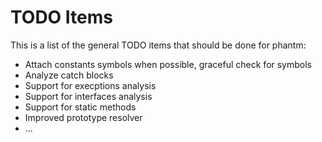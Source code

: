 TODO Items
======

This is a list of the general TODO items that should be done for phantm:

* Attach constants symbols when possible, graceful check for symbols
* Analyze catch blocks
* Support for execptions analysis
* Support for interfaces analysis
* Support for static methods
* Improved prototype resolver
* ...

